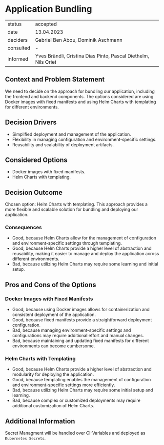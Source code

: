 # Application Bundling

|           |          |
|-----------|----------|
| status    | accepted |
| date      | 13.04.2023 |
| deciders  | Gabriel Ben Abou, Dominik Aschmann |
| consulted | - |
| informed  | Yves Brändli, Cristina Dias Pinto, Pascal Diethelm, Nils Oriet |

## Context and Problem Statement

We need to decide on the approach for bundling our application, including the frontend and backend components. The options considered are using Docker images with fixed manifests and using Helm Charts with templating for different environments.

## Decision Drivers

- Simplified deployment and management of the application.
- Flexibility in managing configuration and environment-specific settings.
- Reusability and scalability of deployment artifacts.

## Considered Options

- Docker images with fixed manifests.
- Helm Charts with templating.

## Decision Outcome

Chosen option: Helm Charts with templating. This approach provides a more flexible and scalable solution for bundling and deploying our application.

### Consequences

- Good, because Helm Charts allow for the management of configuration and environment-specific settings through templating.
- Good, because Helm Charts provide a higher level of abstraction and reusability, making it easier to manage and deploy the application across different environments.
- Bad, because utilizing Helm Charts may require some learning and initial setup.

## Pros and Cons of the Options

### Docker Images with Fixed Manifests

- Good, because using Docker images allows for containerization and consistent deployment of the application.
- Good, because fixed manifests provide a straightforward deployment configuration.
- Bad, because managing environment-specific settings and configurations may require additional effort and manual changes.
- Bad, because maintaining and updating fixed manifests for different environments can become cumbersome.

### Helm Charts with Templating

- Good, because Helm Charts provide a higher level of abstraction and modularity for deploying the application.
- Good, because templating enables the management of configuration and environment-specific settings more efficiently.
- Bad, because utilizing Helm Charts may require some initial setup and learning.
- Bad, because complex or customized deployments may require additional customization of Helm Charts.

## Additional Information

Secret Managment will be handled over CI-Variables and deployed as `Kubernetes Secrets`.